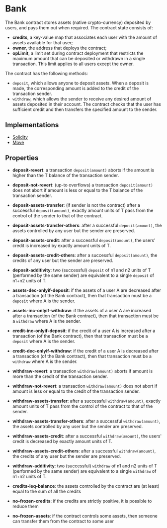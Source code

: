 # Bank

The Bank contract stores assets (native crypto-currency) deposited by users, and pays them out when required.
The contract state consists of:
- **credits**, a key-value map that associates each user with the amount of assets available for that user;
- **owner**, the address that deploys the contract;
- **opLimit**, a limit set during contract deployment that restricts the maximum amount that can be deposited or withdrawn in a single transaction. This limit applies to all users except the owner.

The contract has the following methods:
- `deposit`, which allows anyone to deposit assets. When a deposit is made, the corresponding amount is added to the credit of the transaction sender. 
- `withdraw`, which allows the sender to receive any desired amount of assets deposited in their account. The contract checks that the user has sufficient credit and then transfers the specified amount to the sender. 

## Implementations

- [Solidity](certora/Bank.sol)
- [Move](move/sources/bank.move)
  
## Properties

- <a name="deposit-revert">**deposit-revert**</a>: a transaction `deposit(amount)` aborts if the amount is higher than the T balance of the transaction sender.

- **deposit-not-revert**: (up-to overflows) a transaction `deposit(amount)` does not abort if amount is less or equal to the T balance of the transaction sender.

- <a name="deposit-assets-transfer">**deposit-assets-transfer**</a>: (if sender is not the contract) after a successful `deposit(amount)`, exactly amount units of T pass from the control of the sender to that of the contract.

- **deposit-assets-transfer-others**: after a successful `deposit(amount)`, the assets controlled by any user but the sender are preserved.

- <a name="deposit-assets-credit">**deposit-assets-credit**</a>: after a successful `deposit(amount)`, the users' credit is increased by exactly amount units of T.

- **deposit-assets-credit-others**: after a successful `deposit(amount)`, the credits of any user but the sender are preserved.

- <a name="deposit-additivity">**deposit-additivity**</a>: two (successful) `deposit` of n1 and n2 units of T (performed by the same sender) are equivalent to a single `deposit` of n1+n2 units of T.

- <a name="assets-dec-onlyif-deposit">**assets-dec-onlyif-deposit**</a>: if the assets of a user A are decreased after a transaction (of the Bank contract), then that transaction must be a `deposit` where A is the sender.

- **assets-inc-onlyif-withdraw**: if the assets of a user A are increased after a transaction (of the Bank contract), then that transaction must be a `withdraw` where A is the sender.

- **credit-inc-onlyif-deposit**: if the credit of a user A is increased after a transaction (of the Bank contract), then that transaction must be a `deposit` where A is the sender.

- **credit-dec-onlyif-withdraw**: if the credit of a user A is decreased after a transaction (of the Bank contract), then that transaction must be a `withdraw` where A is the sender.

- **withdraw-revert**: a transaction `withdraw(amount)` aborts if amount is more than the credit of the transaction sender.

- **withdraw-not-revert**: a transaction `withdraw(amount)` does not abort if amount is less or equal to the credit of the transaction sender.

- <a name="withdraw-assets-transfer">**withdraw-assets-transfer**</a>: after a successful `withdraw(amount)`, exactly amount units of T pass from the control of the contract to that of the sender.

- **withdraw-assets-transfer-others**: after a successful `withdraw(amount)`, the assets controlled by any user but the sender are preserved.

- **withdraw-assets-credit**: after a successful `withdraw(amount)`, the users' credit is decreased by exactly amount units of T.

- **withdraw-assets-credit-others**: after a successful `withdraw(amount)`, the credits of any user but the sender are preserved.

- **withdraw-additivity**: two (successful) `withdraw` of n1 and n2 units of T (performed by the same sender) are equivalent to a single `withdraw` of n1+n2 units of T.

- <a name="credits-leq-balance">**credits-leq-balance**</a>: the assets controlled by the contract are (at least) equal to the sum of all the credits 

- <a name="no-frozen-credits">**no-frozen-credits**</a>: if the credits are strictly positive, it is possible to reduce them

- <a name="no-frozen-assets">**no-frozen-assets**</a>: if the contract controls some assets, then someone can transfer them from the contract to some user
